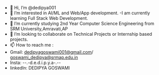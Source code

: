 - 👋 Hi, I’m @dedipya001
- 👀 I’m interested in AI/ML and Web/App development.
-I am currently learning Full Stack Web Development.
- 🌱 I’m currently studying 2nd Year Computer Science Engineering from SRM University,Amravati,AP 
- 💞️ I’m looking to collaborate on Technical Projects or Internship based projects.
- 📫 How to reach me :
- Gmail: dedipyagoswami001@gmail.com/ goswami_dedipya@srmap.edu.in
- Insta: --.-d.e.d.i.p.y.a-.--
- linkedIn: DEDIPYA GOSWAMI


<!---
dedipya001/dedipya001 is a ✨ special ✨ repository because its `README.md` (this file) appears on your GitHub profile.
You can click the Preview link to take a look at your changes.
--->
